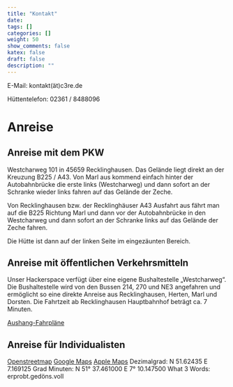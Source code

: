 ```yaml
---
title: "Kontakt"
date:
tags: []
categories: []
weight: 50
show_comments: false
katex: false
draft: false
description: ""
---
```


E-Mail: kontakt(ät)c3re.de

Hüttentelefon: 02361 / 8488096

# Anreise

## Anreise mit dem PKW

Westcharweg 101 in 45659 Recklinghausen. Das Gelände liegt direkt an der Kreuzung B225 / A43.
Von Marl aus kommend einfach hinter der Autobahnbrücke die erste links (Westcharweg) und dann sofort an der Schranke wieder links fahren auf das Gelände der Zeche.

Von Recklinghausen bzw. der Recklinghäuser A43 Ausfahrt aus fährt man auf die B225 Richtung Marl und dann vor der Autobahnbrücke in den Westcharweg und dann sofort an der Schranke links auf das Gelände der Zeche fahren.

Die Hütte ist dann auf der linken Seite im eingezäunten Bereich.

## Anreise mit öffentlichen Verkehrsmitteln

Unser Hackerspace verfügt über eine eigene Bushaltestelle „Westcharweg“. Die Bushaltestelle wird von den Bussen 214, 270 und NE3 angefahren und ermöglicht so eine direkte Anreise aus Recklinghausen, Herten, Marl und Dorsten. Die Fahrtzeit ab Recklinghausen Hauptbahnhof beträgt ca. 7 Minuten.

[Aushang-Fahrpläne](http://efa.vrr.de/vrrstd/XSLT_TRIP_REQUEST2?language=de&commonMacro=true&itdLPxx_transpCompany=vrr&canChangeMOT=0&name_origin=20003581&type_origin=any&name_destination=streetID:1500000644::5562032:12:Westcharweg:Recklinghausen:Westcharweg::Westcharweg::ANY:DIVA_STREET:798656:5267077:MRCV:nrw&type_destination=any&trITMOTvalue100=10&lineRestriction=403&itdLPxx_sttD=true)

## Anreise für Individualisten

[Openstreetmap](https://www.openstreetmap.org/node/4115120510#map=17/51.62431/7.17115)
[Google Maps](https://maps.app.goo.gl/jopY5gYHLvLP8yA5A)
[Apple Maps](https://maps.apple.com/?address=Westcharweg%20103,%20Bockholt,%2045659%20Recklinghausen,%20Deutschland&auid=6929088596292009743&ll=51.624526,7.170036&lsp=9902&q=c3RE%20e.V.)
Dezimalgrad:	N 51.62435 E 7.169125
Grad Minuten:	N 51° 37.461000 E 7° 10.147500
What 3 Words:	erprobt.gedöns.voll